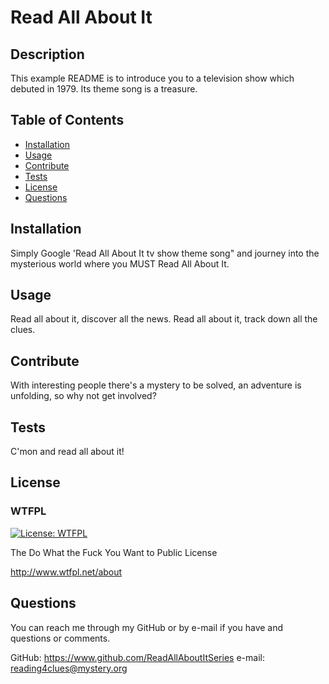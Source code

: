 # Read All About It

## Description

This example README is to introduce you to a television show which debuted in 1979. Its theme song is a treasure.

## Table of Contents

- [Installation](#installation)
- [Usage](#usage)
- [Contribute](#contribute)
- [Tests](#tests)
- [License](#license)
- [Questions](#questions)

## Installation

Simply Google 'Read All About It tv show theme song" and journey into the mysterious world where you MUST Read All About It.

## Usage

Read all about it, discover all the news. Read all about it, track down all the clues.

## Contribute

With interesting people there's a mystery to be solved, an adventure is unfolding, so why not get involved?

## Tests

C'mon and read all about it!

## License

### WTFPL

[![License: WTFPL](https://img.shields.io/badge/License-WTFPL-brightgreen.svg)](http://www.wtfpl.net/about/)

The Do What the Fuck You Want to Public License

<http://www.wtfpl.net/about>

## Questions

You can reach me through my GitHub or by e-mail 
if you have and questions or comments.

GitHub: <https://www.github.com/ReadAllAboutItSeries>
e-mail: <reading4clues@mystery.org>
